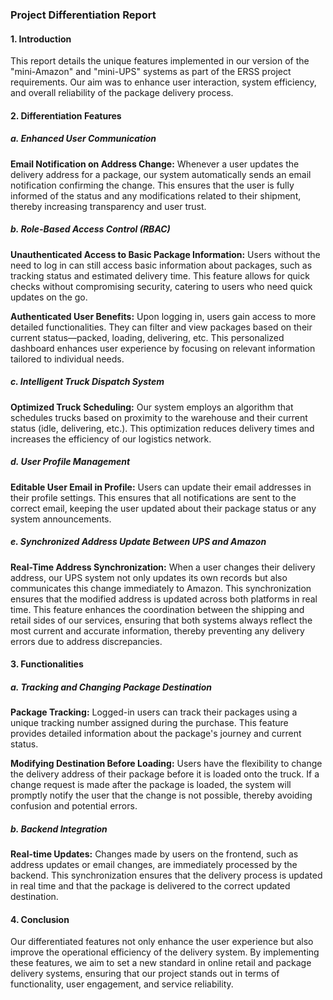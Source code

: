 ### Project Differentiation Report

#### 1. Introduction

This report details the unique features implemented in our version of the "mini-Amazon" and "mini-UPS" systems as part of the ERSS project requirements. Our aim was to enhance user interaction, system efficiency, and overall reliability of the package delivery process.

#### 2. Differentiation Features

##### a. Enhanced User Communication

**Email Notification on Address Change:**
Whenever a user updates the delivery address for a package, our system automatically sends an email notification confirming the change. This ensures that the user is fully informed of the status and any modifications related to their shipment, thereby increasing transparency and user trust.

##### b. Role-Based Access Control (RBAC)

**Unauthenticated Access to Basic Package Information:**
Users without the need to log in can still access basic information about packages, such as tracking status and estimated delivery time. This feature allows for quick checks without compromising security, catering to users who need quick updates on the go.

**Authenticated User Benefits:**
Upon logging in, users gain access to more detailed functionalities. They can filter and view packages based on their current status—packed, loading, delivering, etc. This personalized dashboard enhances user experience by focusing on relevant information tailored to individual needs.

##### c. Intelligent Truck Dispatch System

**Optimized Truck Scheduling:**
Our system employs an algorithm that schedules trucks based on proximity to the warehouse and their current status (idle, delivering, etc.). This optimization reduces delivery times and increases the efficiency of our logistics network.

##### d. User Profile Management

**Editable User Email in Profile:**
Users can update their email addresses in their profile settings. This ensures that all notifications are sent to the correct email, keeping the user updated about their package status or any system announcements.


##### e. Synchronized Address Update Between UPS and Amazon

**Real-Time Address Synchronization:**
When a user changes their delivery address, our UPS system not only updates its own records but also communicates this change immediately to Amazon. This synchronization ensures that the modified address is updated across both platforms in real time. This feature enhances the coordination between the shipping and retail sides of our services, ensuring that both systems always reflect the most current and accurate information, thereby preventing any delivery errors due to address discrepancies.


#### 3. Functionalities

##### a. Tracking and Changing Package Destination

**Package Tracking:**
Logged-in users can track their packages using a unique tracking number assigned during the purchase. This feature provides detailed information about the package's journey and current status.

**Modifying Destination Before Loading:**
Users have the flexibility to change the delivery address of their package before it is loaded onto the truck. If a change request is made after the package is loaded, the system will promptly notify the user that the change is not possible, thereby avoiding confusion and potential errors.

##### b. Backend Integration

**Real-time Updates:**
Changes made by users on the frontend, such as address updates or email changes, are immediately processed by the backend. This synchronization ensures that the delivery process is updated in real time and that the package is delivered to the correct updated destination.

#### 4. Conclusion

Our differentiated features not only enhance the user experience but also improve the operational efficiency of the delivery system. By implementing these features, we aim to set a new standard in online retail and package delivery systems, ensuring that our project stands out in terms of functionality, user engagement, and service reliability.

